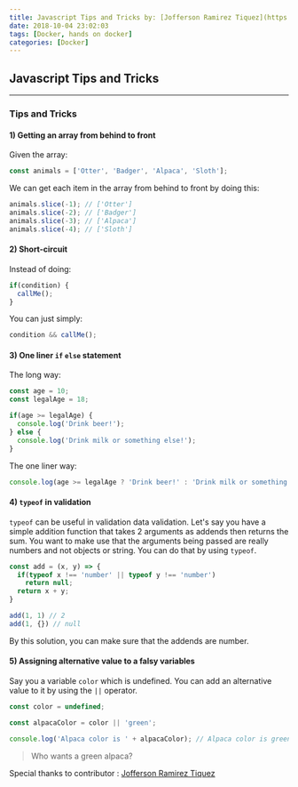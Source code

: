 ```yaml
---
title: Javascript Tips and Tricks by: [Jofferson Ramirez Tiquez](https://github.com/jofftiquez)
date: 2018-10-04 23:02:03
tags: [Docker, hands on docker]
categories: [Docker]
---
```

## Javascript Tips and Tricks
---
### Tips and Tricks

#### 1) Getting an array from behind to front

Given the array: 

```javascript
const animals = ['Otter', 'Badger', 'Alpaca', 'Sloth'];
```

We can get each item in the array from behind to front by doing this:

```javascript
animals.slice(-1); // ['Otter']
animals.slice(-2); // ['Badger']
animals.slice(-3); // ['Alpaca']
animals.slice(-4); // ['Sloth']
```

#### 2) Short-circuit

Instead of doing: 

```javascript
if(condition) {
  callMe();
}
```
You can just simply: 

```javascript
condition && callMe();
```

#### 3) One liner `if` `else` statement

The long way:

```javascript
const age = 10;
const legalAge = 18;

if(age >= legalAge) {
  console.log('Drink beer!');
} else {
  console.log('Drink milk or something else!');
}
```

The one liner way:

```javascript
console.log(age >= legalAge ? 'Drink beer!' : 'Drink milk or something else!');
```

#### 4) `typeof` in validation

`typeof` can be useful in validation data validation. Let's say you have a simple addition function that takes 2 arguments as addends then returns the sum. You want to make use that the arguments being passed are really numbers and not objects or string. You can do that by using `typeof`.

```javascript
const add = (x, y) => {
  if(typeof x !== 'number' || typeof y !== 'number')
    return null;
  return x + y;
}

add(1, 1) // 2
add(1, {}) // null
```
By this solution, you can make sure that the addends are number.

#### 5) Assigning alternative value to a falsy variables

Say you a variable `color` which is undefined. You can add an alternative value to it by using the `||` operator.

```javascript
const color = undefined;

const alpacaColor = color || 'green';

console.log('Alpaca color is ' + alpacaColor); // Alpaca color is green
```

> Who wants a green alpaca?

Special thanks to contributor : [Jofferson Ramirez Tiquez](https://github.com/jofftiquez)
